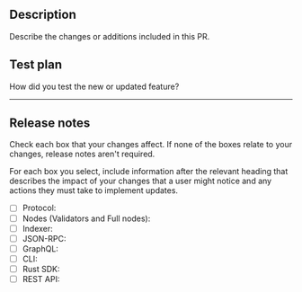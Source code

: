 ## Description 

Describe the changes or additions included in this PR.

## Test plan 

How did you test the new or updated feature?

---

## Release notes

Check each box that your changes affect. If none of the boxes relate to your changes, release notes aren't required.

For each box you select, include information after the relevant heading that describes the impact of your changes that a user might notice and any actions they must take to implement updates. 

- [ ] Protocol: 
- [ ] Nodes (Validators and Full nodes): 
- [ ] Indexer: 
- [ ] JSON-RPC: 
- [ ] GraphQL: 
- [ ] CLI: 
- [ ] Rust SDK:
- [ ] REST API:
